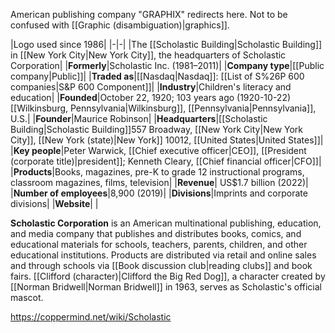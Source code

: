 American publishing company
"GRAPHIX" redirects here. Not to be confused with [[Graphic (disambiguation)\|graphics]].


|Logo used since 1986|
|-|-|
|The [[Scholastic Building\|Scholastic Building]] in [[New York City\|New York City]], the headquarters of Scholastic Corporation|
|**Formerly**|Scholastic Inc. (1981–2011)|
|**Company type**|[[Public company\|Public]]|
|**Traded as**|[[Nasdaq\|Nasdaq]]: [[List of S%26P 600 companies\|S&P 600 Component]]|
|**Industry**|Children's literacy and education|
|**Founded**|October 22, 1920; 103 years ago (1920-10-22)[[Wilkinsburg, Pennsylvania\|Wilkinsburg]], [[Pennsylvania\|Pennsylvania]], U.S.|
|**Founder**|Maurice Robinson|
|**Headquarters**|[[Scholastic Building\|Scholastic Building]]557 Broadway, [[New York City\|New York City]], [[New York (state)\|New York]] 10012, [[United States\|United States]]|
|**Key people**|Peter Warwick, [[Chief executive officer\|CEO]], [[President (corporate title)\|president]]; Kenneth Cleary, [[Chief financial officer\|CFO]]|
|**Products**|Books, magazines, pre-K to grade 12 instructional programs, classroom magazines, films, television|
|**Revenue**| US$1.7 billion (2022)|
|**Number of employees**|8,900 (2019)|
|**Divisions**|Imprints and corporate divisions|
|**Website**| |

**Scholastic Corporation** is an American multinational publishing, education, and media company that publishes and distributes books, comics, and educational materials for schools, teachers, parents, children, and other educational institutions. Products are distributed via retail and online sales and through schools via [[Book discussion club\|reading clubs]] and book fairs. [[Clifford (character)\|Clifford the Big Red Dog]], a character created by [[Norman Bridwell\|Norman Bridwell]] in 1963, serves as Scholastic's official mascot.



https://coppermind.net/wiki/Scholastic